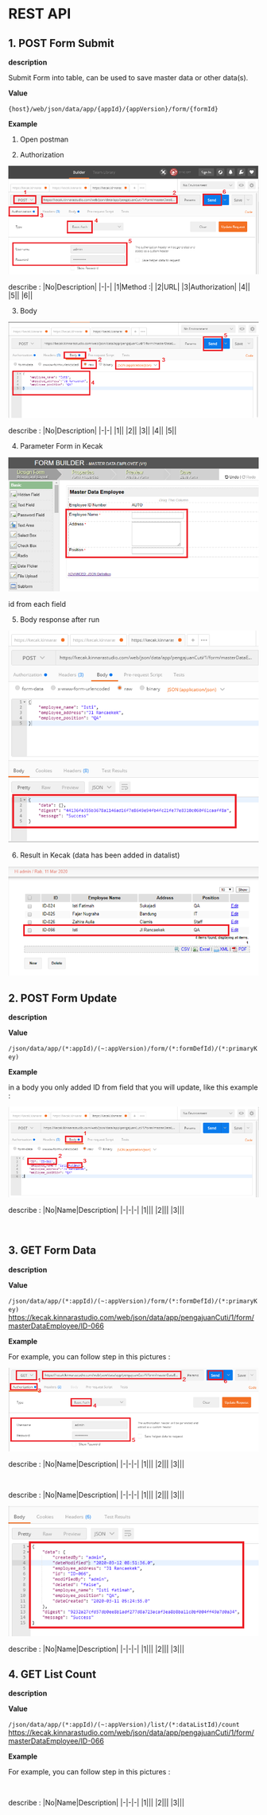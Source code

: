 # REST API

## 1. POST Form Submit

**description**

Submit Form into table, can be used to save master data or other data(s).


**Value**

`{host}/web/json/data/app/{appId}/{appVersion}/form/{formId}`


**Example**

1. Open postman

2. Authorization

<img src = "https://raw.githubusercontent.com/kinnara-digital-studio/kecak-workflow/master/docs/assets/restApiPost_authorization.png" alt="" />

describe :
|No|Description|
|-|-|
|1|Method :|
|2|URL|
|3|Authorization|
|4||
|5||
|6||


3. Body

<img src = "https://raw.githubusercontent.com/kinnara-digital-studio/kecak-workflow/master/docs/assets/restApiPost_body.png" alt="" />

describe :
|No|Description|
|-|-|
|1||
|2||
|3||
|4||
|5||


4. Parameter Form in Kecak

<img src = "https://raw.githubusercontent.com/kinnara-digital-studio/kecak-workflow/master/docs/assets/restApiPost_bodyFrom.png" alt="" />

id from each field


5. Body response after run

<img src = "https://raw.githubusercontent.com/kinnara-digital-studio/kecak-workflow/master/docs/assets/restApiPost_bodyResponse.png" alt="" />


6. Result in Kecak (data has been added in datalist)

<img src = "https://raw.githubusercontent.com/kinnara-digital-studio/kecak-workflow/master/docs/assets/restApiPost_result.png" alt="" />


## 2. POST Form Update

**description**




**Value**

`/json/data/app/(*:appId)/(~:appVersion)/form/(*:formDefId)/(*:primaryKey)`


**Example**

in a body you only added ID from field that you will update, like this example :

<img src = "https://raw.githubusercontent.com/kinnara-digital-studio/kecak-workflow/master/docs/assets/restApiUpdate_body.png" alt="" />


describe :
|No|Name|Description|
|-|-|-|
|1|||
|2|||
|3|||


<img src = "https://raw.githubusercontent.com/kinnara-digital-studio/kecak-workflow/master/docs/assets/restApiUpdate_result.png" alt="" />


## 3. GET Form Data

**description**




**Value**

`/json/data/app/(*:appId)/(~:appVersion)/form/(*:formDefId)/(*:primaryKey)`
https://kecak.kinnarastudio.com/web/json/data/app/pengajuanCuti/1/form/masterDataEmployee/ID-066

**Example**

For example, you can follow step in this pictures :

<img src = "https://raw.githubusercontent.com/kinnara-digital-studio/kecak-workflow/master/docs/assets/restApiGetFormData_authorization.png" alt="" />

describe :
|No|Name|Description|
|-|-|-|
|1|||
|2|||
|3|||


<img src = "https://raw.githubusercontent.com/kinnara-digital-studio/kecak-workflow/master/docs/assets/restApiGetFormData_header.png" alt="" />

describe :
|No|Name|Description|
|-|-|-|
|1|||
|2|||
|3|||


<img src = "https://raw.githubusercontent.com/kinnara-digital-studio/kecak-workflow/master/docs/assets/restApiGetFormData_result.png" alt="" />

describe :
|No|Name|Description|
|-|-|-|
|1|||
|2|||
|3|||


## 4. GET List Count

**description**


**Value**

`/json/data/app/(*:appId)/(~:appVersion)/list/(*:dataListId)/count`
https://kecak.kinnarastudio.com/web/json/data/app/pengajuanCuti/1/form/masterDataEmployee/ID-066


**Example**

For example, you can follow step in this pictures :

<img src = "https://raw.githubusercontent.com/kinnara-digital-studio/kecak-workflow/master/docs/assets/.png" alt="" />

describe :
|No|Name|Description|
|-|-|-|
|1|||
|2|||
|3|||
##
